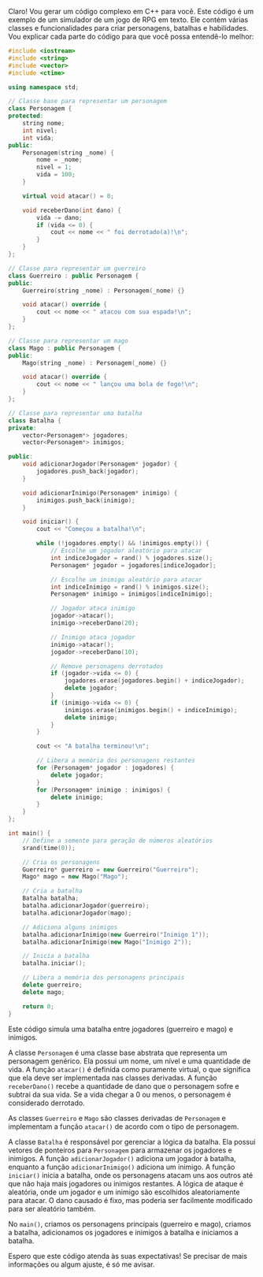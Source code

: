 Claro! Vou gerar um código complexo em C++ para você. Este código é um exemplo de um simulador de um jogo de RPG em texto. Ele contém várias classes e funcionalidades para criar personagens, batalhas e habilidades. Vou explicar cada parte do código para que você possa entendê-lo melhor:

```cpp
#include <iostream>
#include <string>
#include <vector>
#include <ctime>

using namespace std;

// Classe base para representar um personagem
class Personagem {
protected:
    string nome;
    int nivel;
    int vida;
public:
    Personagem(string _nome) {
        nome = _nome;
        nivel = 1;
        vida = 100;
    }

    virtual void atacar() = 0;

    void receberDano(int dano) {
        vida -= dano;
        if (vida <= 0) {
            cout << nome << " foi derrotado(a)!\n";
        }
    }
};

// Classe para representar um guerreiro
class Guerreiro : public Personagem {
public:
    Guerreiro(string _nome) : Personagem(_nome) {}

    void atacar() override {
        cout << nome << " atacou com sua espada!\n";
    }
};

// Classe para representar um mago
class Mago : public Personagem {
public:
    Mago(string _nome) : Personagem(_nome) {}

    void atacar() override {
        cout << nome << " lançou uma bola de fogo!\n";
    }
};

// Classe para representar uma batalha
class Batalha {
private:
    vector<Personagem*> jogadores;
    vector<Personagem*> inimigos;

public:
    void adicionarJogador(Personagem* jogador) {
        jogadores.push_back(jogador);
    }

    void adicionarInimigo(Personagem* inimigo) {
        inimigos.push_back(inimigo);
    }

    void iniciar() {
        cout << "Começou a batalha!\n";

        while (!jogadores.empty() && !inimigos.empty()) {
            // Escolhe um jogador aleatório para atacar
            int indiceJogador = rand() % jogadores.size();
            Personagem* jogador = jogadores[indiceJogador];

            // Escolhe um inimigo aleatório para atacar
            int indiceInimigo = rand() % inimigos.size();
            Personagem* inimigo = inimigos[indiceInimigo];

            // Jogador ataca inimigo
            jogador->atacar();
            inimigo->receberDano(20);

            // Inimigo ataca jogador
            inimigo->atacar();
            jogador->receberDano(10);

            // Remove personagens derrotados
            if (jogador->vida <= 0) {
                jogadores.erase(jogadores.begin() + indiceJogador);
                delete jogador;
            }
            if (inimigo->vida <= 0) {
                inimigos.erase(inimigos.begin() + indiceInimigo);
                delete inimigo;
            }
        }

        cout << "A batalha terminou!\n";

        // Libera a memória dos personagens restantes
        for (Personagem* jogador : jogadores) {
            delete jogador;
        }
        for (Personagem* inimigo : inimigos) {
            delete inimigo;
        }
    }
};

int main() {
    // Define a semente para geração de números aleatórios
    srand(time(0));

    // Cria os personagens
    Guerreiro* guerreiro = new Guerreiro("Guerreiro");
    Mago* mago = new Mago("Mago");

    // Cria a batalha
    Batalha batalha;
    batalha.adicionarJogador(guerreiro);
    batalha.adicionarJogador(mago);

    // Adiciona alguns inimigos
    batalha.adicionarInimigo(new Guerreiro("Inimigo 1"));
    batalha.adicionarInimigo(new Mago("Inimigo 2"));

    // Inicia a batalha
    batalha.iniciar();

    // Libera a memória dos personagens principais
    delete guerreiro;
    delete mago;

    return 0;
}
```

Este código simula uma batalha entre jogadores (guerreiro e mago) e inimigos. 

A classe `Personagem` é uma classe base abstrata que representa um personagem genérico. Ela possui um nome, um nível e uma quantidade de vida. A função `atacar()` é definida como puramente virtual, o que significa que ela deve ser implementada nas classes derivadas. A função `receberDano()` recebe a quantidade de dano que o personagem sofre e subtrai da sua vida. Se a vida chegar a 0 ou menos, o personagem é considerado derrotado.

As classes `Guerreiro` e `Mago` são classes derivadas de `Personagem` e implementam a função `atacar()` de acordo com o tipo de personagem.

A classe `Batalha` é responsável por gerenciar a lógica da batalha. Ela possui vetores de ponteiros para `Personagem` para armazenar os jogadores e inimigos. A função `adicionarJogador()` adiciona um jogador à batalha, enquanto a função `adicionarInimigo()` adiciona um inimigo. A função `iniciar()` inicia a batalha, onde os personagens atacam uns aos outros até que não haja mais jogadores ou inimigos restantes. A lógica de ataque é aleatória, onde um jogador e um inimigo são escolhidos aleatoriamente para atacar. O dano causado é fixo, mas poderia ser facilmente modificado para ser aleatório também.

No `main()`, criamos os personagens principais (guerreiro e mago), criamos a batalha, adicionamos os jogadores e inimigos à batalha e iniciamos a batalha.

Espero que este código atenda às suas expectativas! Se precisar de mais informações ou algum ajuste, é só me avisar.